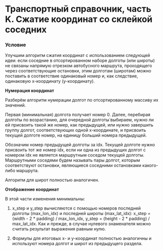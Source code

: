 # Транспортный справочник, часть K. Сжатие координат со склейкой соседних

### Условие

Улучшим алгоритм сжатия координат с использованием следующей идеи: если соседние в отсортированном наборе долготы (или широты) не связаны напрямую отрезком автобусного маршрута, проходящего через соответствующие остановки, этим долготам (широтам) можно поставить в соответствие одинаковый номер и, как следствие, одинаковую x-координату (y-координату).

**Нумерация координат**

Разберём алгоритм нумерации долгот по отсортированному массиву их значений.

Первая (минимальная) долгота получает номер 0. Далее, перебирая долго́ты по возрастанию, для очередной долготы́ выбираем, нужно ли ей присвоить такой же номер, как предыдущей, или нужно завершить группу долгот, соответствующих одной x-координате, и присвоить текущей долготе номер, на единицу больший номера предыдущей.

Обозначим номер предыдущей долготы за idx. Текущей долготе нужно присвоить тот же номер idx, если ни одна из предыдущих долгот с номером idx не является маршрутным соседом текущей долготы. Маршрутными соседями будем называть пары долгот, которым соответствуют остановки, являющиеся соседними остановками какого-либо маршрута.

Алгоритм для широт полностью аналогичен.

**Отображение координат**

В этой части изменения минимальны:

1. x_step и y_step вычисляются с помощью номеров последней долготы (max_lon_idx) и последней широты (max_lat_idx): x_step = (width - 2 * padding) / max_lon_idx, y_step = (height - 2 * padding) / max_lat_idx. Как и прежде, в случае нулевого знаменателя можно считать результат выражения равным нулю.

2. Формулы для итоговых x- и y-координат полностью аналогичны и используют номера долгот и широт из предыдущего раздела.